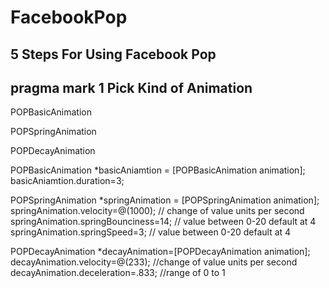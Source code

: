 <h1>FacebookPop</h1>


## 5 Steps For Using Facebook Pop



## pragma mark 1 Pick Kind of Animation

 POPBasicAnimation 
 
 POPSpringAnimation 
 
 POPDecayAnimation



 POPBasicAnimation *basicAniamtion = [POPBasicAnimation animation];
 basicAniamtion.duration=3;
 


 
 POPSpringAnimation *springAnimation = [POPSpringAnimation animation];
 springAnimation.velocity=@(1000);       // change of value units per second
 springAnimation.springBounciness=14;    // value between 0-20 default at 4
 springAnimation.springSpeed=3;     // value between 0-20 default at 4
 



 
 POPDecayAnimation *decayAnimation=[POPDecayAnimation animation];
 decayAnimation.velocity=@(233); //change of value units per second
 decayAnimation.deceleration=.833; //range of 0 to 1


